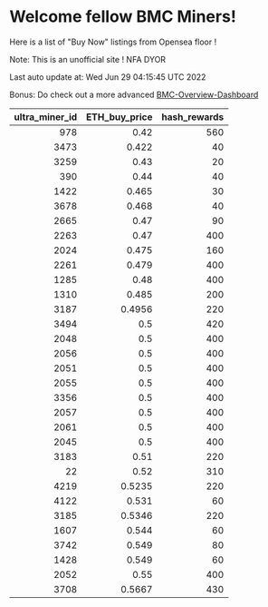 # Welcome fellow BMC Miners!
Here is a list of "Buy Now" listings from Opensea floor !

Note: This is an unofficial site ! NFA DYOR

Last auto update at: Wed Jun 29 04:15:45 UTC 2022

Bonus: Do check out a more advanced [BMC-Overview-Dashboard](https://dune.com/defifunk/BMC-Overview-Dashboard)


|   ultra_miner_id |   ETH_buy_price |   hash_rewards |
|-----------------:|----------------:|---------------:|
|              978 |          0.42   |            560 |
|             3473 |          0.422  |             40 |
|             3259 |          0.43   |             20 |
|              390 |          0.44   |             40 |
|             1422 |          0.465  |             30 |
|             3678 |          0.468  |             40 |
|             2665 |          0.47   |             90 |
|             2263 |          0.47   |            400 |
|             2024 |          0.475  |            160 |
|             2261 |          0.479  |            400 |
|             1285 |          0.48   |            400 |
|             1310 |          0.485  |            200 |
|             3187 |          0.4956 |            220 |
|             3494 |          0.5    |            420 |
|             2048 |          0.5    |            400 |
|             2056 |          0.5    |            400 |
|             2051 |          0.5    |            400 |
|             2055 |          0.5    |            400 |
|             3356 |          0.5    |            400 |
|             2057 |          0.5    |            400 |
|             2061 |          0.5    |            400 |
|             2045 |          0.5    |            400 |
|             3183 |          0.51   |            220 |
|               22 |          0.52   |            310 |
|             4219 |          0.5235 |            220 |
|             4122 |          0.531  |             60 |
|             3185 |          0.5346 |            220 |
|             1607 |          0.544  |             60 |
|             3742 |          0.549  |             80 |
|             1428 |          0.549  |             60 |
|             2052 |          0.55   |            400 |
|             3708 |          0.5667 |            430 |